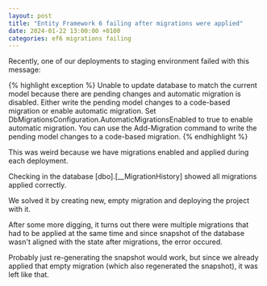 ```yaml
---
layout: post
title: "Entity Framework 6 failing after migrations were applied"
date: 2024-01-22 13:00:00 +0100
categories: ef6 migrations failing
---
```


Recently, one of our deployments to staging environment failed with this message:

{% highlight exception %}
Unable to update database to match the current model because there are pending changes and automatic migration is disabled. Either write the pending model changes to a code-based migration or enable automatic migration. Set DbMigrationsConfiguration.AutomaticMigrationsEnabled to true to enable automatic migration.
You can use the Add-Migration command to write the pending model changes to a code-based migration.
{% endhighlight %}

This was weird because we have migrations enabled and applied during each deployment.

Checking in the database [dbo].[__MigrationHistory] showed all migrations applied correctly.

We solved it by creating new, empty migration and deploying the project with it.

After some more digging, it turns out there were multiple migrations that had to be applied at the same time and since snapshot of the database wasn't aligned with the state after migrations, the error occured.

Probably just re-generating the snapshot would work, but since we already applied that empty migration (which also regenerated the snapshot), it was left like that.